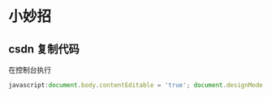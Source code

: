 # 小妙招

## csdn 复制代码

在控制台执行

```js
javascript:document.body.contentEditable = 'true'; document.designMode = 'on'; void 0
```
